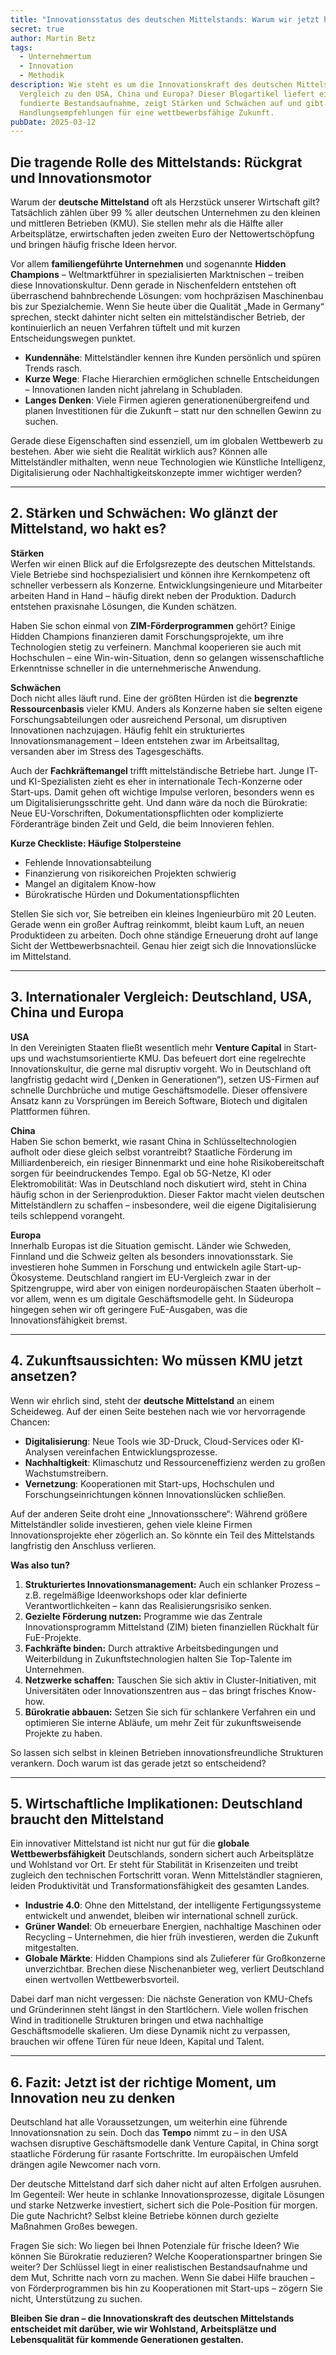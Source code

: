 ```yaml
---
title: "Innovationsstatus des deutschen Mittelstands: Warum wir jetzt handeln müssen"
secret: true
author: Martin Betz
tags:
  - Unternehmertum
  - Innovation
  - Methodik
description: Wie steht es um die Innovationskraft des deutschen Mittelstands im
  Vergleich zu den USA, China und Europa? Dieser Blogartikel liefert eine
  fundierte Bestandsaufnahme, zeigt Stärken und Schwächen auf und gibt konkrete
  Handlungsempfehlungen für eine wettbewerbsfähige Zukunft.
pubDate: 2025-03-12
---
```

## Die tragende Rolle des Mittelstands: Rückgrat und Innovationsmotor

Warum der **deutsche Mittelstand** oft als Herzstück unserer Wirtschaft gilt? Tatsächlich zählen über 99 % aller deutschen Unternehmen zu den kleinen und mittleren Betrieben (KMU). Sie stellen mehr als die Hälfte aller Arbeitsplätze, erwirtschaften jeden zweiten Euro der Nettowertschöpfung und bringen häufig frische Ideen hervor.

Vor allem **familiengeführte Unternehmen** und sogenannte **Hidden Champions** – Weltmarktführer in spezialisierten Marktnischen – treiben diese Innovationskultur. Denn gerade in Nischenfeldern entstehen oft überraschend bahnbrechende Lösungen: vom hochpräzisen Maschinenbau bis zur Spezialchemie. Wenn Sie heute über die Qualität „Made in Germany“ sprechen, steckt dahinter nicht selten ein mittelständischer Betrieb, der kontinuierlich an neuen Verfahren tüftelt und mit kurzen Entscheidungswegen punktet.

- **Kundennähe**: Mittelständler kennen ihre Kunden persönlich und spüren Trends rasch.  
- **Kurze Wege**: Flache Hierarchien ermöglichen schnelle Entscheidungen – Innovationen landen nicht jahrelang in Schubladen.  
- **Langes Denken**: Viele Firmen agieren generationenübergreifend und planen Investitionen für die Zukunft – statt nur den schnellen Gewinn zu suchen.

Gerade diese Eigenschaften sind essenziell, um im globalen Wettbewerb zu bestehen. Aber wie sieht die Realität wirklich aus? Können alle Mittelständler mithalten, wenn neue Technologien wie Künstliche Intelligenz, Digitalisierung oder Nachhaltigkeitskonzepte immer wichtiger werden?

---

## 2. Stärken und Schwächen: Wo glänzt der Mittelstand, wo hakt es?

**Stärken**  
Werfen wir einen Blick auf die Erfolgsrezepte des deutschen Mittelstands. Viele Betriebe sind hochspezialisiert und können ihre Kernkompetenz oft schneller verbessern als Konzerne. Entwicklungsingenieure und Mitarbeiter arbeiten Hand in Hand – häufig direkt neben der Produktion. Dadurch entstehen praxisnahe Lösungen, die Kunden schätzen.  

Haben Sie schon einmal von **ZIM-Förderprogrammen** gehört? Einige Hidden Champions finanzieren damit Forschungsprojekte, um ihre Technologien stetig zu verfeinern. Manchmal kooperieren sie auch mit Hochschulen – eine Win-win-Situation, denn so gelangen wissenschaftliche Erkenntnisse schneller in die unternehmerische Anwendung.

**Schwächen**  
Doch nicht alles läuft rund. Eine der größten Hürden ist die **begrenzte Ressourcenbasis** vieler KMU. Anders als Konzerne haben sie selten eigene Forschungsabteilungen oder ausreichend Personal, um disruptiven Innovationen nachzujagen. Häufig fehlt ein strukturiertes Innovationsmanagement – Ideen entstehen zwar im Arbeitsalltag, versanden aber im Stress des Tagesgeschäfts.  

Auch der **Fachkräftemangel** trifft mittelständische Betriebe hart. Junge IT- und KI-Spezialisten zieht es eher in internationale Tech-Konzerne oder Start-ups. Damit gehen oft wichtige Impulse verloren, besonders wenn es um Digitalisierungsschritte geht. Und dann wäre da noch die Bürokratie: Neue EU-Vorschriften, Dokumentationspflichten oder komplizierte Förderanträge binden Zeit und Geld, die beim Innovieren fehlen.

**Kurze Checkliste: Häufige Stolpersteine**  
- Fehlende Innovationsabteilung  
- Finanzierung von risikoreichen Projekten schwierig  
- Mangel an digitalem Know-how  
- Bürokratische Hürden und Dokumentationspflichten  

Stellen Sie sich vor, Sie betreiben ein kleines Ingenieurbüro mit 20 Leuten. Gerade wenn ein großer Auftrag reinkommt, bleibt kaum Luft, an neuen Produktideen zu arbeiten. Doch ohne ständige Erneuerung droht auf lange Sicht der Wettbewerbsnachteil. Genau hier zeigt sich die Innovationslücke im Mittelstand.

---

## 3. Internationaler Vergleich: Deutschland, USA, China und Europa

**USA**  
In den Vereinigten Staaten fließt wesentlich mehr **Venture Capital** in Start-ups und wachstumsorientierte KMU. Das befeuert dort eine regelrechte Innovationskultur, die gerne mal disruptiv vorgeht. Wo in Deutschland oft langfristig gedacht wird („Denken in Generationen“), setzen US-Firmen auf schnelle Durchbrüche und mutige Geschäftsmodelle. Dieser offensivere Ansatz kann zu Vorsprüngen im Bereich Software, Biotech und digitalen Plattformen führen.

**China**  
Haben Sie schon bemerkt, wie rasant China in Schlüsseltechnologien aufholt oder diese gleich selbst vorantreibt? Staatliche Förderung im Milliardenbereich, ein riesiger Binnenmarkt und eine hohe Risikobereitschaft sorgen für beeindruckendes Tempo. Egal ob 5G-Netze, KI oder Elektromobilität: Was in Deutschland noch diskutiert wird, steht in China häufig schon in der Serienproduktion. Dieser Faktor macht vielen deutschen Mittelständlern zu schaffen – insbesondere, weil die eigene Digitalisierung teils schleppend vorangeht.

**Europa**  
Innerhalb Europas ist die Situation gemischt. Länder wie Schweden, Finnland und die Schweiz gelten als besonders innovationsstark. Sie investieren hohe Summen in Forschung und entwickeln agile Start-up-Ökosysteme. Deutschland rangiert im EU-Vergleich zwar in der Spitzengruppe, wird aber von einigen nordeuropäischen Staaten überholt – vor allem, wenn es um digitale Geschäftsmodelle geht. In Südeuropa hingegen sehen wir oft geringere FuE-Ausgaben, was die Innovationsfähigkeit bremst.

---

## 4. Zukunftsaussichten: Wo müssen KMU jetzt ansetzen?

Wenn wir ehrlich sind, steht der **deutsche Mittelstand** an einem Scheideweg. Auf der einen Seite bestehen nach wie vor hervorragende Chancen:  
- **Digitalisierung**: Neue Tools wie 3D-Druck, Cloud-Services oder KI-Analysen vereinfachen Entwicklungsprozesse.  
- **Nachhaltigkeit**: Klimaschutz und Ressourceneffizienz werden zu großen Wachstumstreibern.  
- **Vernetzung**: Kooperationen mit Start-ups, Hochschulen und Forschungseinrichtungen können Innovationslücken schließen.

Auf der anderen Seite droht eine „Innovationsschere“: Während größere Mittelständler solide investieren, gehen viele kleine Firmen Innovationsprojekte eher zögerlich an. So könnte ein Teil des Mittelstands langfristig den Anschluss verlieren.

**Was also tun?**  
1. **Strukturiertes Innovationsmanagement:** Auch ein schlanker Prozess – z.B. regelmäßige Ideenworkshops oder klar definierte Verantwortlichkeiten – kann das Realisierungsrisiko senken.  
2. **Gezielte Förderung nutzen:** Programme wie das Zentrale Innovationsprogramm Mittelstand (ZIM) bieten finanziellen Rückhalt für FuE-Projekte.  
3. **Fachkräfte binden:** Durch attraktive Arbeitsbedingungen und Weiterbildung in Zukunftstechnologien halten Sie Top-Talente im Unternehmen.  
4. **Netzwerke schaffen:** Tauschen Sie sich aktiv in Cluster-Initiativen, mit Universitäten oder Innovationszentren aus – das bringt frisches Know-how.  
5. **Bürokratie abbauen:** Setzen Sie sich für schlankere Verfahren ein und optimieren Sie interne Abläufe, um mehr Zeit für zukunftsweisende Projekte zu haben.

So lassen sich selbst in kleinen Betrieben innovationsfreundliche Strukturen verankern. Doch warum ist das gerade jetzt so entscheidend?

---

## 5. Wirtschaftliche Implikationen: Deutschland braucht den Mittelstand

Ein innovativer Mittelstand ist nicht nur gut für die **globale Wettbewerbsfähigkeit** Deutschlands, sondern sichert auch Arbeitsplätze und Wohlstand vor Ort. Er steht für Stabilität in Krisenzeiten und treibt zugleich den technischen Fortschritt voran. Wenn Mittelständler stagnieren, leiden Produktivität und Transformationsfähigkeit des gesamten Landes.

- **Industrie 4.0**: Ohne den Mittelstand, der intelligente Fertigungssysteme entwickelt und anwendet, bleiben wir international schnell zurück.  
- **Grüner Wandel**: Ob erneuerbare Energien, nachhaltige Maschinen oder Recycling – Unternehmen, die hier früh investieren, werden die Zukunft mitgestalten.  
- **Globale Märkte**: Hidden Champions sind als Zulieferer für Großkonzerne unverzichtbar. Brechen diese Nischenanbieter weg, verliert Deutschland einen wertvollen Wettbewerbsvorteil.

Dabei darf man nicht vergessen: Die nächste Generation von KMU-Chefs und Gründerinnen steht längst in den Startlöchern. Viele wollen frischen Wind in traditionelle Strukturen bringen und etwa nachhaltige Geschäftsmodelle skalieren. Um diese Dynamik nicht zu verpassen, brauchen wir offene Türen für neue Ideen, Kapital und Talent.

---

## 6. Fazit: Jetzt ist der richtige Moment, um Innovation neu zu denken

Deutschland hat alle Voraussetzungen, um weiterhin eine führende Innovationsnation zu sein. Doch das **Tempo** nimmt zu – in den USA wachsen disruptive Geschäftsmodelle dank Venture Capital, in China sorgt staatliche Förderung für rasante Fortschritte. Im europäischen Umfeld drängen agile Newcomer nach vorn.  

Der deutsche Mittelstand darf sich daher nicht auf alten Erfolgen ausruhen. Im Gegenteil: Wer heute in schlanke Innovationsprozesse, digitale Lösungen und starke Netzwerke investiert, sichert sich die Pole-Position für morgen. Die gute Nachricht? Selbst kleine Betriebe können durch gezielte Maßnahmen Großes bewegen.  

Fragen Sie sich: Wo liegen bei Ihnen Potenziale für frische Ideen? Wie können Sie Bürokratie reduzieren? Welche Kooperationspartner bringen Sie weiter? Der Schlüssel liegt in einer realistischen Bestandsaufnahme und dem Mut, Schritte nach vorn zu machen. Wenn Sie dabei Hilfe brauchen – von Förderprogrammen bis hin zu Kooperationen mit Start-ups – zögern Sie nicht, Unterstützung zu suchen.

**Bleiben Sie dran – die Innovationskraft des deutschen Mittelstands entscheidet mit darüber, wie wir Wohlstand, Arbeitsplätze und Lebensqualität für kommende Generationen gestalten.**

